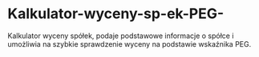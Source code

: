 # Kalkulator-wyceny-sp-ek-PEG-
Kalkulator wyceny spółek, podaje podstawowe informacje o spółce i  umożliwia na szybkie sprawdzenie wyceny na podstawie wskaźnika PEG.
